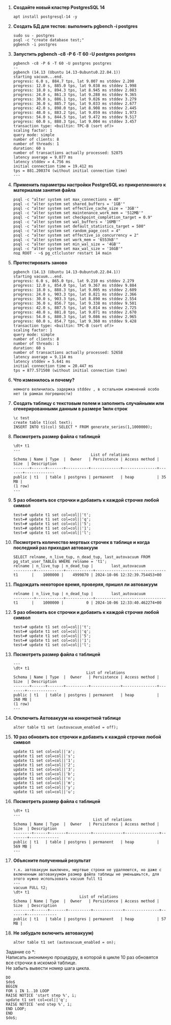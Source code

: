 1. **Cоздайте новый кластер PostgresSQL 14**  
   ```
   apt install postgresql-14 -y
   ```
2. **Создать БД для тестов: выполнить pgbench -i postgres**  
   ```
   sudo su - postgres
   psql -c "create database test;"
   pgbench -i postgres
   ```
3. **Запустить pgbench -c8 -P 6 -T 60 -U postgres postgres**  
   ```
   pgbench -c8 -P 6 -T 60 -U postgres postgres
   --
   pgbench (14.13 (Ubuntu 14.13-0ubuntu0.22.04.1))
   starting vacuum...end.
   progress: 6.0 s, 884.7 tps, lat 9.007 ms stddev 2.200
   progress: 12.0 s, 885.0 tps, lat 9.038 ms stddev 1.998
   progress: 18.0 s, 894.3 tps, lat 8.945 ms stddev 2.083
   progress: 24.0 s, 861.3 tps, lat 9.288 ms stddev 9.365
   progress: 30.0 s, 886.1 tps, lat 9.026 ms stddev 3.279
   progress: 36.0 s, 885.7 tps, lat 9.033 ms stddev 2.677
   progress: 42.0 s, 898.0 tps, lat 8.908 ms stddev 2.445
   progress: 48.0 s, 883.2 tps, lat 9.059 ms stddev 1.973
   progress: 54.0 s, 844.5 tps, lat 9.472 ms stddev 9.517
   progress: 60.0 s, 888.3 tps, lat 9.004 ms stddev 3.457
   transaction type: <builtin: TPC-B (sort of)>
   scaling factor: 1
   query mode: simple
   number of clients: 8
   number of threads: 1
   duration: 60 s
   number of transactions actually processed: 52875
   latency average = 9.077 ms
   latency stddev = 4.756 ms
   initial connection time = 19.412 ms
   tps = 881.200374 (without initial connection time)
   ---
   ```
4. **Применить параметры настройки PostgreSQL из прикрепленного к материалам занятия файла**
   ```
   psql -c "alter system set max_connections = 40"
   psql -c "alter system set shared_buffers = '1GB'"
   psql -c "alter system set effective_cache_size = '3GB'"
   psql -c "alter system set maintenance_work_mem = '512MB'"
   psql -c "alter system set checkpoint_completion_target = 0.9"
   psql -c "alter system set wal_buffers = '16MB'"
   psql -c "alter system set default_statistics_target = 500"
   psql -c "alter system set random_page_cost = 4"
   psql -c "alter system set effective_io_concurrency = 2"
   psql -c "alter system set work_mem = '6553kB'"
   psql -c "alter system set min_wal_size = '4GB'"
   psql -c "alter system set max_wal_size = '16GB'"
   под ROOT - ~$ pg_ctlcluster restart 14 main
   ```
5. **Протестировать заново**
   ```
   pgbench (14.13 (Ubuntu 14.13-0ubuntu0.22.04.1))
   starting vacuum...end.
   progress: 6.0 s, 865.0 tps, lat 9.210 ms stddev 2.279
   progress: 12.0 s, 854.0 tps, lat 9.367 ms stddev 9.884
   progress: 18.0 s, 888.3 tps, lat 9.005 ms stddev 2.609
   progress: 24.0 s, 903.3 tps, lat 8.821 ms stddev 2.366
   progress: 30.0 s, 903.3 tps, lat 8.890 ms stddev 2.554
   progress: 36.0 s, 856.7 tps, lat 9.338 ms stddev 9.501
   progress: 42.0 s, 887.5 tps, lat 9.014 ms stddev 2.725
   progress: 48.0 s, 881.8 tps, lat 9.071 ms stddev 2.670
   progress: 54.0 s, 880.3 tps, lat 9.086 ms stddev 2.965
   progress: 60.0 s, 854.7 tps, lat 9.360 ms stddev 9.428
   transaction type: <builtin: TPC-B (sort of)>
   scaling factor: 1
   query mode: simple
   number of clients: 8
   number of threads: 1
   duration: 60 s
   number of transactions actually processed: 52658
   latency average = 9.114 ms
   latency stddev = 5.641 ms
   initial connection time = 20.447 ms
   tps = 877.571508 (without initial connection time)
   ```
6. **Что изменилось и почему?**
   ```
   немного величилась задержка stddev , в остальном изменений особо нет (в рамках погрешности)
   ```
7. **Создать таблицу с текстовым полем и заполнить случайными или сгенерированными данным в размере 1млн строк**
   ```
   \c test
   create table t1(col text);
   INSERT INTO t1(col) SELECT * FROM generate_series(1,1000000);
   ```
8. **Посмотреть размер файла с таблицей**
   ```
   \dt+ t1
   ---
                                     List of relations
   Schema | Name | Type  |  Owner   | Persistence | Access method | Size  | Description
   -------+------+-------+----------+-------------+---------------+-------+-------------
   public | t1   | table | postgres | permanent   | heap          | 35 MB |
   (1 row)
   ---
   ```
9. **5 раз обновить все строчки и добавить к каждой строчке любой символ**
   ```
   test=# update t1 set col=col||'t';
   test=# update t1 set col=col||'q';
   test=# update t1 set col=col||'5';
   test=# update t1 set col=col||'1';
   test=# update t1 set col=col||'l';
   ```
10. **Посмотреть количество мертвых строчек в таблице и когда последний раз приходил автовакуум**
    ```
    SELECT relname, n_live_tup, n_dead_tup, last_autovacuum FROM pg_stat_user_TABLEs WHERE relname = 't1';  
    relname | n_live_tup | n_dead_tup |        last_autovacuum  
    ---------+------------+------------+-------------------------------  
    t1      |    1000000 |    4999870 | 2024-10-06 12:32:39.754453+00  
    ```
11. **Подождать некоторое время, проверяя, пришел ли автовакуум**
    ```
    relname | n_live_tup | n_dead_tup |        last_autovacuum
    ---------+------------+------------+-------------------------------
    t1      |    1000000 |          0 | 2024-10-06 12:33:40.462274+00
    ```
12. **5 раз обновить все строчки и добавить к каждой строчке любой символ**
    ```
    test=# update t1 set col=col||'t';
    test=# update t1 set col=col||'q';
    test=# update t1 set col=col||'5';
    test=# update t1 set col=col||'1';
    test=# update t1 set col=col||'l';
    ```
13. **Посмотреть размер файла с таблицей**
    ```
    ---
    \dt+ t1
                                    List of relations
    Schema | Name | Type  |  Owner   | Persistence | Access method |  Size  | Description
    -------+------+-------+----------+-------------+---------------+--------+-------------
    public | t1   | table | postgres | permanent   | heap          | 260 MB |
    (1 row)
    ---
    ```
14. **Отключить Автовакуум на конкретной таблице**
    ```
    alter table t1 set (autovacuum_enabled = off);
    ```
15. **10 раз обновить все строчки и добавить к каждой строчке любой символ**
    ```
    update t1 set col=col||'a';
    update t1 set col=col||'s';
    update t1 set col=col||'1';
    update t1 set col=col||'2';
    update t1 set col=col||'3';
    update t1 set col=col||'b';
    update t1 set col=col||'n';
    update t1 set col=col||'m';
    update t1 set col=col||'y';
    update t1 set col=col||'u';
    ```
16. **Посмотреть размер файла с таблицей**
    ```
    \dt+ t1
    ---
                                       List of relations
    Schema | Name | Type  |  Owner   | Persistence | Access method |  Size  | Description
    --------+------+-------+----------+-------------+---------------+--------+-------------
    public | t1   | table | postgres | permanent   | heap          | 569 MB |
    ---
    ```
17. **Объясните полученный результат**
     ```
     т.к. автовакуум выключен, мертвые строки не удаляеются, но даже с включенным автовакуумом размер файла таблицы не уменьшиьтся, для этого нужно использовать vacuum full t1
     ---
     vacuum FULL t2;
     \dt+ t1
                                  List of relations
     Schema | Name | Type  |  Owner   | Persistence | Access method | Size  | Description
     --------+------+-------+----------+-------------+---------------+-------+-------------
     public | t1   | table | postgres | permanent   | heap          | 57 MB |
     ```
18. **Не забудьте включить автовакуум)**
     ```
     alter table t1 set (autovacuum_enabled = on);
     ```

   Задание со *:  
   Написать анонимную процедуру, в которой в цикле 10 раз обновятся все строчки в искомой таблице.  
   Не забыть вывести номер шага цикла.  
   ```
   DO  
   $do$  
   BEGIN  
   FOR i IN 1..10 LOOP  
   RAISE NOTICE 'start step %', i;  
   update t1 set col=col||'q';
   RAISE NOTICE 'end step %', i;
   END LOOP;  
   END  
   $do$;  
   ```

